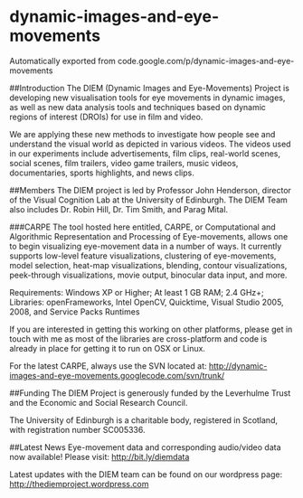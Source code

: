 # dynamic-images-and-eye-movements
Automatically exported from code.google.com/p/dynamic-images-and-eye-movements

##Introduction
The DIEM (Dynamic Images and Eye-Movements) Project is developing new visualisation tools for eye movements in dynamic images, as well as new data analysis tools and techniques based on dynamic regions of interest (DROIs) for use in film and video.

We are applying these new methods to investigate how people see and understand the visual world as depicted in various videos. The videos used in our experiments include advertisements, film clips, real-world scenes, social scenes, film trailers, video game trailers, music videos, documentaries, sports highlights, and news clips.

##Members
The DIEM project is led by Professor John Henderson, director of the Visual Cognition Lab at the University of Edinburgh. The DIEM Team also includes Dr. Robin Hill, Dr. Tim Smith, and Parag Mital.

###CARPE
The tool hosted here entitled, CARPE, or Computational and Algorithmic Representation and Processing of Eye-movements, allows one to begin visualizing eye-movement data in a number of ways. It currently supports low-level feature visualizations, clustering of eye-movements, model selection, heat-map visualizations, blending, contour visualizations, peek-through visualizations, movie output, binocular data input, and more.

Requirements: Windows XP or Higher; At least 1 GB RAM; 2.4 GHz+; Libraries: openFrameworks, Intel OpenCV, Quicktime, Visual Studio 2005, 2008, and Service Packs Runtimes

If you are interested in getting this working on other platforms, please get in touch with me as most of the libraries are cross-platform and code is already in place for getting it to run on OSX or Linux.

For the latest CARPE, always use the SVN located at: http://dynamic-images-and-eye-movements.googlecode.com/svn/trunk/

##Funding
The DIEM Project is generously funded by the Leverhulme Trust and the Economic and Social Research Council.

The University of Edinburgh is a charitable body, registered in Scotland, with registration number SC005336.

##Latest News
Eye-movement data and corresponding audio/video data now available! Please visit: http://bit.ly/diemdata

Latest updates with the DIEM team can be found on our wordpress page: http://thediemproject.wordpress.com
